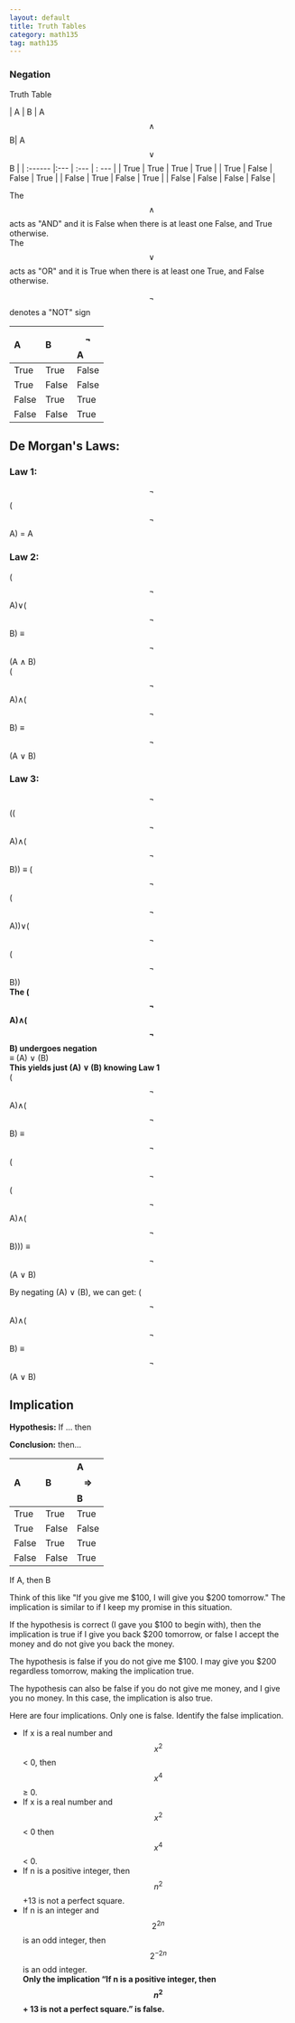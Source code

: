 ```yaml
---
layout: default
title: Truth Tables
category: math135
tag: math135
---
```


### Negation

Truth Table

| A | B | A $$\land$$ B| A $$\lor$$ B |
| :------ |:--- | :--- | : --- |
| True | True | True | True |
| True | False | False | True |
| False | True | False | True |
| False | False | False | False |

The $$\land$$ acts as "AND" and it is False when there is at least one False, and True otherwise.  
The $$\lor$$ acts as "OR" and it is True when there is at least one True, and False otherwise.

$$\lnot$$ denotes a "NOT" sign

| A | B | $$\lnot$$A |
| :------ |:--- | :--- |
| True | True | False |
| True | False | False |
| False | True | True |
| False | False | True |

## De Morgan's Laws:

### Law 1:

$$\lnot$$ ($$\lnot$$ A) = A

### Law 2:

($$\lnot$$A)∨($$\lnot$$B) ≡ $$\lnot$$(A ∧ B)  
($$\lnot$$A)∧($$\lnot$$B) ≡ $$\lnot$$(A ∨ B)

### Law 3:

$$\lnot$$(($$\lnot$$A)∧($$\lnot$$B))  ≡ ($$\lnot$$($$\lnot$$A))∨($$\lnot$$($$\lnot$$B))  
**The ($$\lnot$$A)∧($$\lnot$$B) undergoes negation**  
≡ (A) ∨ (B)  
**This yields just (A) ∨ (B) knowing Law 1**  
($$\lnot$$A)∧($$\lnot$$B) ≡ $$\lnot$$($$\lnot$$($$\lnot$$A)∧($$\lnot$$B))) ≡ $$\lnot$$(A ∨ B)  


By negating (A) ∨ (B), we can get:
($$\lnot$$A)∧($$\lnot$$B) ≡ $$\lnot$$(A ∨ B)

## Implication

**Hypothesis:**
If ... then

**Conclusion:**
then...

| A | B | A $$\Rightarrow$$ B|
| :------ |:--- | :--- |
| True | True | True |
| True | False | False |
| False | True | True |
| False | False | True |

If A, then B  

Think of this like "If you give me $100, I will give you $200 tomorrow."
The implication is similar to if I keep my promise in this situation.

If the hypothesis is correct (I gave you $100 to begin with), then the implication is true if I give you back $200 tomorrow, or false I accept the money and do not give you back the money.

The hypothesis is false if you do not give me $100. I may give you $200 regardless tomorrow, making the implication true.

The hypothesis can also be false if you do not give me money, and I give you no money. In this case, the implication is also true.


Here are four implications. Only one is false. Identify the false implication.  
- If x is a real number and $$x^2$$ < 0, then $$x^4$$ ≥ 0.  
- If x is a real number and $$x^2$$ < 0 then $$x^4$$ < 0.  
- If n is a positive integer, then $$n^2$$ +13 is not a perfect square.  
- If n is an integer and $$2^{2n}$$ is an odd integer, then $$2^{−2n}$$ is an odd integer.  
**Only the implication “If n is a positive integer, then $$n^2$$ + 13 is not a perfect square.” is false.**
